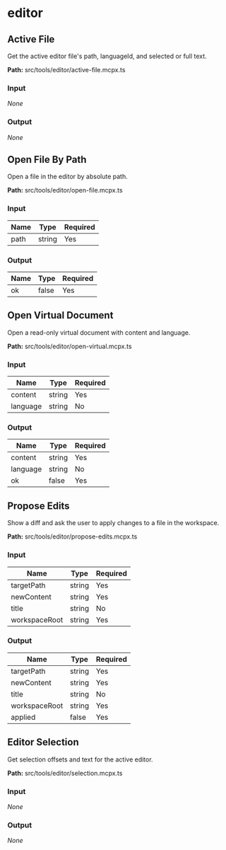# editor

## Active File

Get the active editor file's path, languageId, and selected or full text.

**Path:** src/tools/editor/active-file.mcpx.ts

### Input
_None_

### Output
_None_

## Open File By Path

Open a file in the editor by absolute path.

**Path:** src/tools/editor/open-file.mcpx.ts

### Input
| Name | Type | Required |
| --- | --- | --- |
| path | string | Yes |

### Output
| Name | Type | Required |
| --- | --- | --- |
| ok | false | Yes |

## Open Virtual Document

Open a read-only virtual document with content and language.

**Path:** src/tools/editor/open-virtual.mcpx.ts

### Input
| Name | Type | Required |
| --- | --- | --- |
| content | string | Yes |
| language | string | No |

### Output
| Name | Type | Required |
| --- | --- | --- |
| content | string | Yes |
| language | string | No |
| ok | false | Yes |

## Propose Edits

Show a diff and ask the user to apply changes to a file in the workspace.

**Path:** src/tools/editor/propose-edits.mcpx.ts

### Input
| Name | Type | Required |
| --- | --- | --- |
| targetPath | string | Yes |
| newContent | string | Yes |
| title | string | No |
| workspaceRoot | string | Yes |

### Output
| Name | Type | Required |
| --- | --- | --- |
| targetPath | string | Yes |
| newContent | string | Yes |
| title | string | No |
| workspaceRoot | string | Yes |
| applied | false | Yes |

## Editor Selection

Get selection offsets and text for the active editor.

**Path:** src/tools/editor/selection.mcpx.ts

### Input
_None_

### Output
_None_

